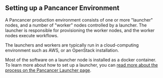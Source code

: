 ## Setting up a Pancancer Environment

A Pancancer production environment consists of one or more "launcher" nodes, and a number of "worker" nodes controlled by a launcher. The launcher is responsible for provisioning the worker nodes, and the worker nodes execute workflows.

The launchers and workers are typically run in a cloud-computing environment such as AWS, or an OpenStack installation.

Most of the software on a launcher node is installed as a docker container. To learn more about how to set up a launcher, you can [read more about the process on the Pancancer Launcher page](https://github.com/ICGC-TCGA-PanCancer/pancancer_launcher/blob/3.1.1/README.md#pancancer-launcher).

